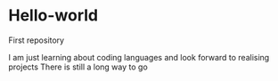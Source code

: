 # Hello-world
First repository

I am just learning about coding languages and look forward to realising projects
There is still a long way to go 
